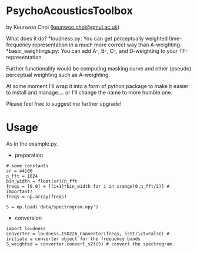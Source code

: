 # PsychoAcousticsToolbox
by Keunwoo Choi (keunwoo.choi@qmul.ac.uk)

What does it do?
*loudness.py: You can get perceptually weighted time-frequency representation in a much more correct way than A-weighting.
*basic_weightings.py: You can add A-, B-, C-, and D-weighting to your TF-representation.

Further functionality would be computing masking curve and other (pseudo) perceptual weighting such as A-weighting. 

At some moment I'll wrap it into a form of python package to make it easier to install and manage.... or I'll change the name to more humble one. 

Please feel free to suggest me further upgrade!

# Usage
As in the example.py.
* preparation
```
# some constants
sr = 44100
n_fft = 1024
bin_width = float(sr)/n_fft
freqs = [0.0] + [(i+1)*bin_width for i in xrange(0,n_fft/2)] # important!
freqs = np.array(freqs)

S = np.load('data/spectrogram.npy')
```
* conversion
```
import loudness
converter = loudness.ISO226_Converter(freqs, isStrict=False) # initiate a converter object for the frequency bands
S_weighted = converter.convert_s2l(S) # convert the spectrogram.
```


